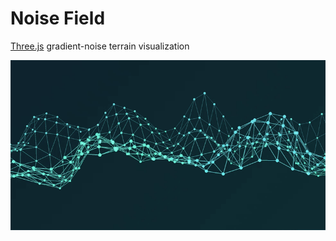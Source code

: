 # Noise Field
[Three.js](http://threejs.org) gradient-noise terrain visualization

![Screenshot](resources/screenshot.gif)
